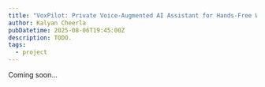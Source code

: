 ```yaml
---
title: "VoxPilot: Private Voice-Augmented AI Assistant for Hands-Free Web Browsing"
author: Kalyan Cheerla
pubDatetime: 2025-08-06T19:45:00Z
description: TODO.
tags:
  - project
---
```


Coming soon...
